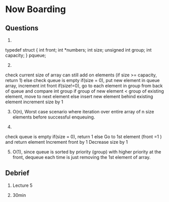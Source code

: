 # Now Boarding

## Questions

1.

typedef struct
{
   int front;
   int *numbers;
   int size;
   unsigned int group;
   int capacity;
}
pqueue;

2.
check current size of array can still add on elements (if size >= capacity, return 1)
    else
        check queue is empty
            if(size = 0), put new element in queue array, increment int front
            if(size!=0), go to each element in group from back of queue and compare int group
                if group of new element < group of existing element, move to next element
                else
                insert new element behind existing element
                increment size by 1

3. O(n), Worst case scenario where iteration over entire array of n size elements before successful enqueuing.

4.

check queue is empty
    if(size = 0), return 1
    else
    Go to 1st element (front =1 ) and return element
    Increment front by 1
    Decrease size by 1

5. O(1), since queue is sorted by priority (group) with higher priority at the front, dequeue each time is just removing the 1st element of array.

## Debrief

1. Lecture 5

2. 30min
